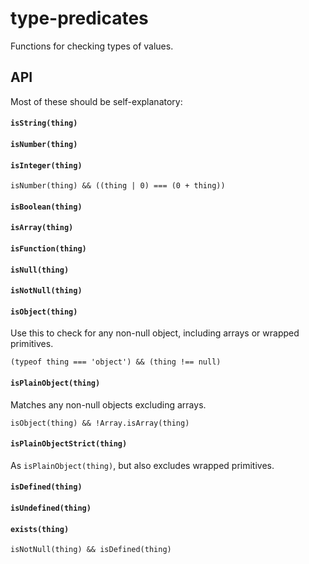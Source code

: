 # type-predicates

Functions for checking types of values.

## API

Most of these should be self-explanatory:

#### `isString(thing)`

#### `isNumber(thing)`

#### `isInteger(thing)`

`isNumber(thing) && ((thing | 0) === (0 + thing))`

#### `isBoolean(thing)`

#### `isArray(thing)`

#### `isFunction(thing)`

#### `isNull(thing)`

#### `isNotNull(thing)`

#### `isObject(thing)`

Use this to check for any non-null object, including arrays or wrapped primitives.

`(typeof thing === 'object') && (thing !== null)`

#### `isPlainObject(thing)`

Matches any non-null objects excluding arrays.

`isObject(thing) && !Array.isArray(thing)`

#### `isPlainObjectStrict(thing)`

As `isPlainObject(thing)`, but also excludes wrapped primitives.

#### `isDefined(thing)`

#### `isUndefined(thing)`

#### `exists(thing)`

`isNotNull(thing) && isDefined(thing)`
